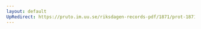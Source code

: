 ```yaml
---
layout: default
UpRedirect: https://pruto.im.uu.se/riksdagen-records-pdf/1871/prot-1871-urtima-fk--927/prot-1871-urtima-fk--927_001.pdf
---
```

